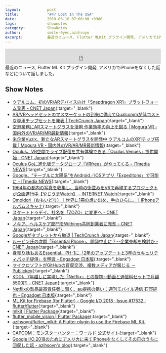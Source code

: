 ```yaml
---
layout:            post
title:             "#47 Lost In The USA"
date:              2018-06-10 07:00:00 +0900
tags:              shownotes
category:          ShowNotes
author:            smile-0yen,azihsoyn
excerpt:           最近のニュース, Flutter MLKit プラグイン開発, アメリカでiPhoneをなくした話などについて話しました。
---
```

<iframe width="100%" height="50" scrolling="no" frameborder="no" src="https://w.soundcloud.com/player/?url=https%3A//api.soundcloud.com/tracks/456182799&amp;auto_play=false&amp;hide_related=false&amp;show_user=true&amp;show_reposts=false&amp;visual=false&amp;show_artwork=false&amp;default_height=75"></iframe>
最近のニュース, Flutter ML Kit プラグイン開発, アメリカでiPhoneをなくした話などについて話しました。

## Show Notes
- [クアルコム、初のVR/ARデバイス向け「Snapdragon XR1」プラットフォーム発表 \- CNET Japan](https://japan.cnet.com/article/35120015/){:target="_blank"}
- [AR/VRヘッドセットのマスマーケットの到来に備えてQualcommが低コストな専用チップセットを発表 \| TechCrunch Japan](https://jp.techcrunch.com/2018/05/30/2018-05-29-qualcomm-introduces-a-dedicated-chipset-for-mass-market-ar-and-vr-headsets/?guccounter=1){:target="_blank"}
- [空港業務にARスマートグラスを活用 作業効率の向上を図る \| Mogura VR \- 国内外のVR/AR/MR最新情報](https://www.moguravr.com/sats-ar-smart-glass/){:target="_blank"}
- [米企業Vuzix、新たなARスマートグラスを開発中 クアルコムのXR1チップ搭載 \| Mogura VR \- 国内外のVR/AR/MR最新情報](https://www.moguravr.com/vuzix-ar-smartglasses/){:target="_blank"}
- [Oculus、VR空間でライブ配信を共有体験できる「Oculus Venues」提供開始 \- CNET Japan](https://japan.cnet.com/article/35120048/){:target="_blank"}
- [Oculus Goに進化版データグローブ「VRfree」がやってくる \- ITmedia NEWS](http://www.itmedia.co.jp/news/articles/1805/31/news137.html){:target="_blank"}
- [Google、“テーブルに太陽系”をAndroid／iOSアプリ「Expeditons」で可能に \- ITmedia NEWS](http://www.itmedia.co.jp/news/articles/1805/31/news068.html){:target="_blank"}
- [1964年の都内の写真を収集し、当時の街並みをVRで再現するプロジェクトが企画進行中【やじうまWatch】 \- INTERNET Watch](https://internet.watch.impress.co.jp/docs/yajiuma/1124787.html){:target="_blank"}
- [Omoidori（おもいどり）｜世界に1冊の想い出を、手のひらに。｜iPhoneアルバムスキャナ](http://omoidori.jp/){:target="_blank"}
- [スタートトゥデイ、社名を「ZOZO」に変更へ \- CNET Japan](https://japan.cnet.com/article/35119485/){:target="_blank"}
- [ノキア、ヘルスケア部門をWithings共同創業者に売却 \- CNET Japan](https://japan.cnet.com/article/35120114/){:target="_blank"}
- [Googleがタブレットから撤退 \| TechCrunch Japan](https://jp.techcrunch.com/2018/06/02/2018-06-01-google-quits-selling-tablets/?guccounter=1){:target="_blank"}
- [ルービン氏の次期「Essential Phone」、開発中止に？\-\-企業売却を検討か \- CNET Japan](https://japan.cnet.com/article/35119759/){:target="_blank"}
- [身売り話もあるEssential、PH\-1に「2年のアップデートと3年のセキュリティパッチ提供」を明言 \- Engadget 日本版](https://japanese.engadget.com/2018/05/29/essential-ph-1-2-3/){:target="_blank"}
- [マイクロソフトがGitHubの買収交渉、複数メディアが報じる － Publickey](https://www.publickey1.jp/blog/18/github_2.html){:target="_blank"}
- [KDDI、7年越しに実現した「Netflix」との提携\-\-動画と通信料セットで月額5500円 \- CNET Japan](https://japan.cnet.com/article/35119914/){:target="_blank"}
- [Netflixの製品最高責任者に聞く、au提携の狙い：週刊モバイル通信 石野純也 \- Engadget 日本版](https://japanese.engadget.com/2018/05/31/netflix-au/){:target="_blank"}
- [ML Kit for Firebase \(for Flutter\) \- Google I/O 2018 · Issue \#17532 · flutter/flutter](https://github.com/flutter/flutter/issues/17532#issuecomment-392352722){:target="_blank"}
- [mlkit \| Flutter Package](https://pub.dartlang.org/packages/mlkit){:target="_blank"}
- [flutter\_mobile\_vision \| Flutter Package](https://pub.dartlang.org/packages/flutter_mobile_vision){:target="_blank"}
- [azihsoyn/flutter\_mlkit: A Flutter plugin to use the Firebase ML Kit\.](https://github.com/azihsoyn/flutter_mlkit){:target="_blank"}
- [CAPCOM：モンスターハンター：ワールド 公式サイト](http://www.capcom.co.jp/monsterhunter/world/topics/update/){:target="_blank"}
- [Google I/O 2018のためにアメリカに来てiPhoneをなくしてその日のうちに回収した話 \- azihsoyn's blog](https://azihsoyn.hatenablog.com/entry/lost-and-found-iphone-in-america){:target="_blank"}
